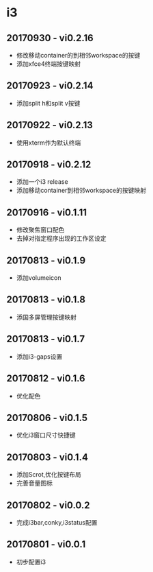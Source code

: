 
# i3

## 20170930 - vi0.2.16
 - 修改移动container的到相邻workspace的按键
 - 添加xfce4终端按键映射

## 20170923 - vi0.2.14
 - 添加split h和split v按键

## 20170922 - vi0.2.13
 - 使用xterm作为默认终端

## 20170918 - vi0.2.12
 - 添加一个i3 release
 - 添加移动container到相邻workspace的按键映射

## 20170916 - vi0.1.11
 - 修改聚焦窗口配色
 - 去掉对指定程序出现的工作区设定

## 20170813 - vi0.1.9
 - 添加volumeicon

## 20170813 - vi0.1.8
 - 添国多屏管理按键映射

## 20170813 - vi0.1.7
 - 添加i3-gaps设置

## 20170812 - vi0.1.6
 - 优化配色

## 20170806 - vi0.1.5
 - 优化i3窗口尺寸快捷键 

## 20170803 - vi0.1.4
 - 添加Scrot,优化按键布局
 - 完善音量图标

## 20170802 - vi0.0.2
 - 完成i3bar,conky,i3status配置

## 20170801 - vi0.0.1
 - 初步配置i3
